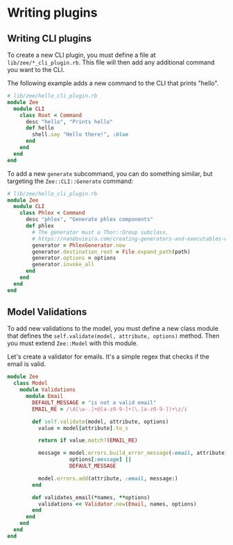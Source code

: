 # Writing plugins

## Writing CLI plugins

To create a new CLI plugin, you must define a file at `lib/zee/*_cli_plugin.rb`.
This file will then add any additional command you want to the CLI.

The following example adds a new command to the CLI that prints "hello".

```ruby
# lib/zee/hello_cli_plugin.rb
module Zee
  module CLI
    class Root < Command
      desc "hello", "Prints hello"
      def hello
        shell.say "Hello there!", :blue
      end
    end
  end
end
```

To add a new `generate` subcommand, you can do something similar, but targeting
the `Zee::CLI::Generate` command:

```ruby
# lib/zee/hello_cli_plugin.rb
module Zee
  module CLI
    class Phlex < Command
      desc "phlex", "Generate phlex components"
      def phlex
        # The generator must a Thor::Group subclass.
        # https://nandovieira.com/creating-generators-and-executables-with-thor
        generator = PhlexGenerator.new
        generator.destination_root = File.expand_path(path)
        generator.options = options
        generator.invoke_all
      end
    end
  end
end
```

## Model Validations

To add new validations to the model, you must define a new class module that
defines the `self.validate(model, attribute, options)` method. Then you must
extend `Zee::Model` with this module.

Let's create a validator for emails. It's a simple regex that checks if the
email is valid.

```ruby
module Zee
  class Model
    module Validations
      module Email
        DEFAULT_MESSAGE = "is not a valid email"
        EMAIL_RE = /\A[\w-.]+@[a-z0-9-]+(\.[a-z0-9-])+\z/i

        def self.validate(model, attribute, options)
          value = model[attribute].to_s

          return if value.match?(EMAIL_RE)

          message = model.errors.build_error_message(:email, attribute) ||
                    options[:message] ||
                    DEFAULT_MESSAGE

          model.errors.add(attribute, :email, message:)
        end

        def validates_email(*names, **options)
          validations << Validator.new(Email, names, options)
        end
      end
    end
  end
end
```
